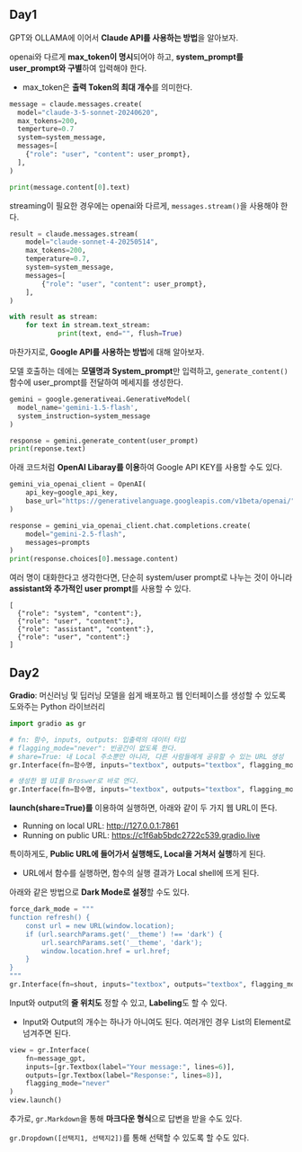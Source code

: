 ## Day1

GPT와 OLLAMA에 이어서 **Claude API를 사용하는 방법**을 알아보자.

openai와 다르게 **max_token이 명시**되어야 하고, **system_prompt를 user_prompt와 구별**하여 입력해야 한다.

- max_token은 **출력 Token의 최대 개수**를 의미한다.

```python
message = claude.messages.create(
  model="claude-3-5-sonnet-20240620",
  max_tokens=200,
  temperture=0.7
  system=system_message,
  messages=[
    {"role": "user", "content": user_prompt},
  ],
)

print(message.content[0].text)
```

streaming이 필요한 경우에는 openai와 다르게, `messages.stream()`을 사용해야 한다.

```python
result = claude.messages.stream(
    model="claude-sonnet-4-20250514",
    max_tokens=200,
    temperature=0.7,
    system=system_message,
    messages=[
        {"role": "user", "content": user_prompt},
    ],
)

with result as stream:
    for text in stream.text_stream:
            print(text, end="", flush=True)
```

마찬가지로, **Google API를 사용하는 방법**에 대해 알아보자.

모델 호출하는 데에는 **모델명과 System_prompt**만 입력하고, `generate_content()` 함수에 user_prompt를 전달하여 메세지를 생성한다.

```python
gemini = google.generativeai.GenerativeModel(
  model_name='gemini-1.5-flash',
  system_instruction=system_message
)

response = gemini.generate_content(user_prompt)
print(reponse.text)
```

아래 코드처럼 **OpenAI Libaray를 이용**하여 Google API KEY를 사용할 수도 있다.

```python
gemini_via_openai_client = OpenAI(
    api_key=google_api_key, 
    base_url="https://generativelanguage.googleapis.com/v1beta/openai/"
)

response = gemini_via_openai_client.chat.completions.create(
    model="gemini-2.5-flash",
    messages=prompts
)
print(response.choices[0].message.content)
```

여러 명이 대화한다고 생각한다면, 단순히 system/user prompt로 나누는 것이 아니라 **assistant와 추가적인 user prompt**를 사용할 수 있다.

```
[
  {"role": "system", "content":},
  {"role": "user", "content":},
  {"role": "assistant", "content":},
  {"role": "user", "content":}
]
```

## Day2

**Gradio**: 머신러닝 및 딥러닝 모델을 쉽게 배포하고 웹 인터페이스를 생성할 수 있도록 도와주는 Python 라이브러리

```python
import gradio as gr

# fn: 함수, inputs, outputs: 입출력의 데이터 타입
# flagging_mode="never": 빈공간이 없도록 한다.
# share=True: 내 Local 주소뿐만 아니라, 다른 사람들에게 공유할 수 있는 URL 생성
gr.Interface(fn=함수명, inputs="textbox", outputs="textbox", flagging_mode="never").launch(share=True)

# 생성한 웹 UI를 Broswer로 바로 연다.
gr.Interface(fn=함수명, inputs="textbox", outputs="textbox", flagging_mode="never").launch(inbrowser=True)
```

**launch(share=True)를** 이용하여 실행하면, 아래와 같이 두 가지 웹 URL이 뜬다. 

- Running on local URL:  http://127.0.0.1:7861
- Running on public URL: https://c1f6ab5bdc2722c539.gradio.live

특이하게도, **Public URL에 들어가서 실행해도, Local을 거쳐서 실행**하게 된다.
- URL에서 함수를 실행하면, 함수의 실행 결과가 Local shell에 뜨게 된다.

아래와 같은 방법으로 **Dark Mode로 설정**할 수도 있다.

```python
force_dark_mode = """
function refresh() {
    const url = new URL(window.location);
    if (url.searchParams.get('__theme') !== 'dark') {
        url.searchParams.set('__theme', 'dark');
        window.location.href = url.href;
    }
}
"""
gr.Interface(fn=shout, inputs="textbox", outputs="textbox", flagging_mode="never", js=force_dark_mode).launch()
```

Input와 output의 **줄 위치도** 정할 수 있고, **Labeling**도 할 수 있다.

- Input와 Output의 개수는 하나가 아니여도 된다. 여러개인 경우 List의 Element로 넘겨주면 된다.

```python
view = gr.Interface(
    fn=message_gpt,
    inputs=[gr.Textbox(label="Your message:", lines=6)],
    outputs=[gr.Textbox(label="Response:", lines=8)],
    flagging_mode="never"
)
view.launch()
```

추가로, `gr.Markdown`을 통해 **마크다운 형식**으로 답변을 받을 수도 있다.

`gr.Dropdown([선택지1, 선택지2])`를 통해 선택할 수 있도록 할 수도 있다.
